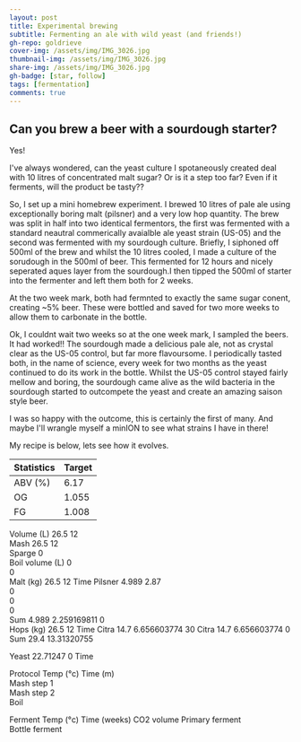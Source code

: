 ```yaml
---
layout: post
title: Experimental brewing
subtitle: Fermenting an ale with wild yeast (and friends!)
gh-repo: goldrieve
cover-img: /assets/img/IMG_3026.jpg
thumbnail-img: /assets/img/IMG_3026.jpg
share-img: /assets/img/IMG_3026.jpg
gh-badge: [star, follow]
tags: [fermentation]
comments: true
---
```


## Can you brew a beer with a sourdough starter?

Yes!

I've always wondered, can the yeast culture I spotaneously created deal with 10 litres of concentrated malt sugar? Or is it a step too far? Even if it ferments, will the product be tasty??

So, I set up a mini homebrew experiment. I brewed 10 litres of pale ale using exceptionally boring malt (pilsner) and a very low hop quantity. The brew was split in half into two identical fermentors, the first was fermented with a standard neautral commerically avaialble ale yeast strain (US-05) and the second was fermented with my sourdough culture. Briefly, I siphoned off 500ml of the brew and whilst the 10 litres cooled, I made a culture of the sorudough in the 500ml of beer. This fermented for 12 hours and nicely seperated aques layer from the sourdough.I then tipped the 500ml of starter into the fermenter and left them both for 2 weeks. 

At the two week mark, both had fermnted to exactly the same sugar conent, creating ~5% beer. These were bottled and saved for two more weeks to allow them to carbonate in the bottle. 

Ok, I couldnt wait two weeks so at the one week mark, I sampled the beers. It had worked!! The sourdough made a delicious pale ale, not as crystal clear as the US-05 control, but far more flavoursome. I periodically tasted both, in the name of science, every week for two months as the yeast continued to do its work in the bottle. Whilst the US-05 control stayed fairly mellow and boring, the sourdough came alive as the wild bacteria in the sourdough started to outcompete the yeast and create an amazing saison style beer. 

I was so happy with the outcome, this is certainly the first of many. And maybe I'll wrangle myself a minION to see what strains I have in there! 

My recipe is below, lets see how it evolves.

| Statistics      | Target |
| ----------- | ----------- |
| ABV (%)      | 6.17       |
| OG   | 1.055        |
| FG   | 1.008        |
			
Volume (L)	26.5	12	
Mash	26.5	12	
Sparge		0	
Boil volume (L)		0	
		0	
Malt (kg)	26.5	12	Time
Pilsner	4.989	2.87	
		0	
		0	
		0	
Sum	4.989	2.259169811	
		0	
Hops (kg)	26.5	12	Time
Citra 	14.7	6.656603774	30
Citra 	14.7	6.656603774	0
Sum	29.4	13.31320755	
			
Yeast	22.71247	0	Time
			
			
Protocol	Temp (°c)	Time (m)	
Mash step 1			
Mash step 2			
Boil			
			
Ferment	Temp (°c)	Time (weeks)	CO2 volume
Primary ferment 			
Bottle ferment
